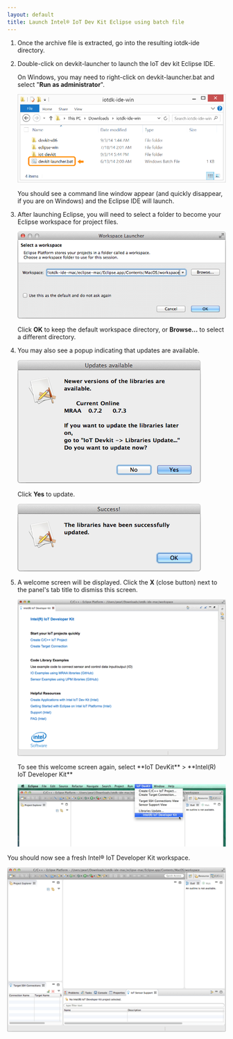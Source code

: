 ```yaml
---
layout: default
title: Launch Intel® IoT Dev Kit Eclipse using batch file
---
```


1. Once the archive file is extracted, go into the resulting <span class="icon folder">iotdk-ide</span> directory.

2. Double-click on <span class="icon file">devkit-launcher</span> to launch the IoT dev kit Eclipse IDE.

    On Windows, you may need to right-click on <span class="icon file">devkit-launcher.bat</span> and select "**Run as administrator**".

    ![The batch file highlighted in the iotdk_ide folder](images/iotdk_ide_folder.png)

    You should see a command line window appear (and quickly disappear, if you are on Windows) and the Eclipse IDE will launch.

3. After launching Eclipse, you will need to select a folder to become your Eclipse workspace for project files.

    ![Workspace launcher dialog window](images/eclipse-workspace_launcher.png)

    Click **OK** to keep the default workspace directory, or **Browse...** to select a different directory.

4. You may also see a popup indicating that updates are available.

    ![Updates available dialog window](images/eclipse-updates_available.png)

    Click **Yes** to update.

    ![Updates successfully installed dialog window](images/eclipse-updates_successful.png)

5. A welcome screen will be displayed. Click the **X** (close button) next to the panel's tab title to dismiss this screen.
  
    ![Intel® IoT Developer Kit welcome screen in Eclipse](images/eclipse-opening_screen.png)

    <div class="callout info" markdown="1">
    To see this welcome screen again, select **IoT DevKit** > **Intel(R) IoT Developer Kit**

    ![Re-open Intel® IoT Developer Kit welcome screen](images/eclipse-reopen_welcome_screen.png)
    </div>


<div class="callout done" markdown="1">
You should now see a fresh Intel® IoT Developer Kit workspace.

![Fresh workspace in Eclipse](images/eclipse-fresh_workspace.png)
</div>